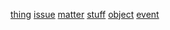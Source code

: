 [thing](http://dict.youdao.com/w/eng/thing/#keyfrom=dict2.index) [issue](http://dict.youdao.com/w/eng/issue/#keyfrom=dict2.index) [matter](http://dict.youdao.com/w/eng/matter/#keyfrom=dict2.index) [stuff](http://dict.youdao.com/w/eng/stuff/#keyfrom=dict2.index) [object](http://dict.youdao.com/w/eng/object/#keyfrom=dict2.index) [event](http://dict.youdao.com/w/eng/event/#keyfrom=dict2.index)
